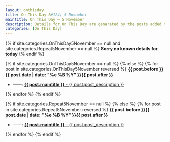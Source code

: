 ```yaml
---
layout: onthisday
title: On This Day &#124; 5 November
maintitle: On This Day — 5 November
description: Details for On This Day are genarated by the posts added to the website so the content is subject to changes/updates over time.
categories: [On This Day]
---
```


{% if site.categories.OnThisDay5November == null and site.categories.Repeat5November == null %}
<strong>Sorry no known details for today</strong>
{% endif %}

{% if site.categories.OnThisDay5November == null %}
{% else %}
{% for post in site.categories.OnThisDay5November reversed %}
<strong>{{ post.before }}{{ post.date | date: "%e %B %Y" }}{{ post.after }}</strong>
<ul>
<li> ——: <a href="{{ post.url }}"><strong>{{ post.maintitle }}</strong> - {{ post.post_description }}</a></li>
</ul>
{% endfor %}
{% endif %}

{% if site.categories.Repeat5November == null %}
{% else %}
{% for post in site.categories.Repeat5November reversed %}
<strong>{{ post.before }}{{ post.date | date: "%e %B %Y" }}{{ post.after }}</strong>
<ul>
<li> ——: <a href="{{ post.url }}"><strong>{{ post.maintitle }}</strong> - {{ post.post_description }}</a></li>
</ul>
{% endfor %}
{% endif %}
